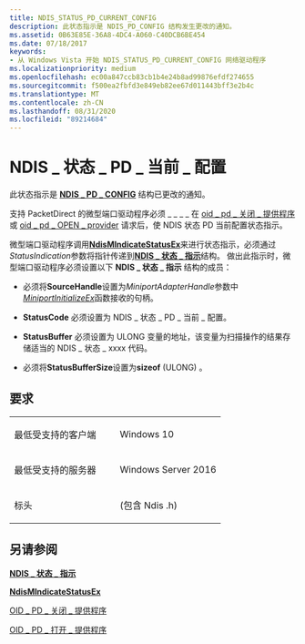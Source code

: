 ```yaml
---
title: NDIS_STATUS_PD_CURRENT_CONFIG
description: 此状态指示是 NDIS_PD_CONFIG 结构发生更改的通知。
ms.assetid: 0B63E85E-36A8-4DC4-A060-C40DCB6BE454
ms.date: 07/18/2017
keywords:
- 从 Windows Vista 开始 NDIS_STATUS_PD_CURRENT_CONFIG 网络驱动程序
ms.localizationpriority: medium
ms.openlocfilehash: ec00a847ccb83cb1b4e24b8ad99876efdf274655
ms.sourcegitcommit: f500ea2fbfd3e849eb82ee67d011443bff3e2b4c
ms.translationtype: MT
ms.contentlocale: zh-CN
ms.lasthandoff: 08/31/2020
ms.locfileid: "89214684"
---
```

# <a name="ndis_status_pd_current_config"></a>NDIS \_ 状态 \_ PD \_ 当前 \_ 配置


此状态指示是 [**NDIS \_ PD \_ CONFIG**](/windows-hardware/drivers/ddi/ntddndis/ns-ntddndis-_ndis_pd_config) 结构已更改的通知。

支持 PacketDirect 的微型端口驱动程序必须 \_ \_ \_ \_ 在 [oid \_ pd \_ 关闭 \_ 提供程序](./oid-pd-close-provider.md) 或 [oid \_ pd \_ OPEN \_ provider](./oid-pd-open-provider.md) 请求后，使 NDIS 状态 PD 当前配置状态指示。

微型端口驱动程序调用[**NdisMIndicateStatusEx**](/windows-hardware/drivers/ddi/ndis/nf-ndis-ndismindicatestatusex)来进行状态指示，必须通过*StatusIndication*参数将指针传递到[**NDIS \_ 状态 \_ 指示**](/windows-hardware/drivers/ddi/ndis/ns-ndis-_ndis_status_indication)结构。 做出此指示时，微型端口驱动程序必须设置以下 **NDIS \_ 状态 \_ 指示** 结构的成员：

-   必须将**SourceHandle**设置为*MiniportAdapterHandle*参数中[*MiniportInitializeEx*](/windows-hardware/drivers/ddi/ndis/nc-ndis-miniport_initialize)函数接收的句柄。

-   **StatusCode** 必须设置为 NDIS \_ 状态 \_ PD \_ 当前 \_ 配置。

-   **StatusBuffer** 必须设置为 ULONG 变量的地址，该变量为扫描操作的结果存储适当的 NDIS \_ 状态 \_ xxxx 代码。

-   必须将**StatusBufferSize**设置为**sizeof** (ULONG) 。

<a name="requirements"></a>要求
------------

<table>
<colgroup>
<col width="50%" />
<col width="50%" />
</colgroup>
<tbody>
<tr class="odd">
<td><p>最低受支持的客户端</p></td>
<td><p>Windows 10</p></td>
</tr>
<tr class="even">
<td><p>最低受支持的服务器</p></td>
<td><p>Windows Server 2016</p></td>
</tr>
<tr class="odd">
<td><p>标头</p></td>
<td> (包含 Ndis .h) </td>
</tr>
</tbody>
</table>

## <a name="see-also"></a>另请参阅


[**NDIS \_ 状态 \_ 指示**](/windows-hardware/drivers/ddi/ndis/ns-ndis-_ndis_status_indication)

[**NdisMIndicateStatusEx**](/windows-hardware/drivers/ddi/ndis/nf-ndis-ndismindicatestatusex)

[OID \_ PD \_ 关闭 \_ 提供程序](./oid-pd-close-provider.md)

[OID \_ PD \_ 打开 \_ 提供程序](./oid-pd-open-provider.md)

 

